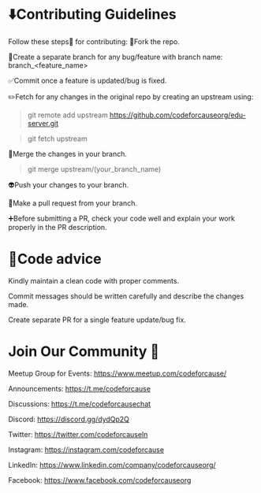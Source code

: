 # :arrow_down:Contributing Guidelines


Follow these steps:hammer: for contributing:
:green_heart:Fork the repo.

:pushpin:Create a separate branch for any bug/feature with branch name: branch_<feature_name>

:white_check_mark:Commit once a feature is updated/bug is fixed.

:pencil2:Fetch for any changes in the original repo by creating an upstream using:

>git remote add upstream https://github.com/codeforcauseorg/edu-server.git

>git fetch upstream

:tada:Merge the changes in your branch.

>git merge upstream/(your_branch_name)

:alien:Push your changes to your branch.

:wrench:Make a pull request from your branch.

:heavy_plus_sign:Before submitting a PR, check your code well and explain your work properly in the PR description.



# :bookmark:Code advice

Kindly maintain a clean code with proper comments.

Commit messages should be written carefully and describe the changes made.

Create separate PR for a single feature update/bug fix.

# Join Our Community :green_heart:

Meetup Group for Events: https://www.meetup.com/codeforcause/​

Announcements: https://t.me/codeforcause​

Discussions: https://t.me/codeforcausechat​

Discord: https://discord.gg/dydQp2Q​

Twitter: https://twitter.com/codeforcauseIn​ 

Instagram: https://instagram.com/codeforcause​

LinkedIn: https://www.linkedin.com/company/codeforcauseorg/

Facebook: https://www.facebook.com/codeforcauseorg